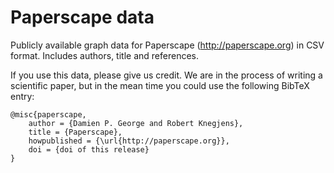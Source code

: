 Paperscape data
===============

Publicly available graph data for Paperscape (http://paperscape.org) in CSV format. Includes authors, title and references.

If you use this data, please give us credit. We are in the process of writing a scientific paper, but in the mean time you could use the following BibTeX entry:

```
@misc{paperscape,
    author = {Damien P. George and Robert Knegjens},
    title = {Paperscape},
    howpublished = {\url{http://paperscape.org}},
    doi = {doi of this release}
}
```
